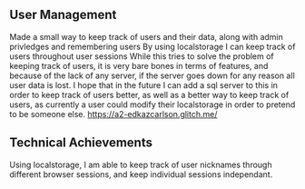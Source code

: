 ## User Management
Made a small way to keep track of users and their data, along with admin privledges and remembering users
By using localstorage I can keep track of users throughout user sessions
While this tries to solve the problem of keeping track of users, it is very bare bones in terms of features, and because of the lack of any server, if the server goes down for any reason all user data is lost.
I hope that in the future I can add a sql server to this in order to keep track of users better, as well as a better way to keep track of users, as currently a user could modify their localstorage in order to pretend to be someone else.
https://a2-edkazcarlson.glitch.me/

## Technical Achievements
Using localstorage, I am able to keep track of user nicknames through different browser sessions, and keep individual sessions independant.